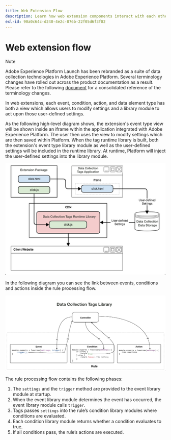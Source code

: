```yaml
---
title: Web Extension Flow
description: Learn how web extension components interact with each other at runtime in Adobe Experience Platform.
exl-id: 90a0c64c-d240-4e2c-876b-22f05d6f3f82
---
```

# Web extension flow

>[!NOTE]
>
>Adobe Experience Platform Launch has been rebranded as a suite of data collection technologies in Adobe Experience Platform. Several terminology changes have rolled out across the product documentation as a result. Please refer to the following [document](../../term-updates.md) for a consolidated reference of the terminology changes.

In web extensions, each event, condition, action, and data element type has both a view which allows users to modify settings and a library module to act upon those user-defined settings.

As the following high-level diagram shows, the extension's event type view will be shown inside an iframe within the application integrated with Adobe Experience Platform. The user then uses the view to modify settings which are then saved within Platform. When the tag runtime library is built, both the extension's event type library module as well as the user-defined settings will be included in the runtime library. At runtime, Platform will inject the user-defined settings into the library module.

![extension flow diagram](../images/flow/web/extension-flow.png)

In the following diagram you can see the link between events, conditions and actions inside the rule processing flow.

![rule processing flow diagram](../images/flow/web/rule-processing-flow.png)

The rule processing flow contains the following phases:

1. The `settings` and the `trigger` method are provided to the event library module at startup.
1. When the event library module determines the event has occurred, the event library module calls `trigger`.
1. Tags passes `settings` into the rule’s condition library modules where conditions are evaluated.
1. Each condition library module returns whether a condition evaluates to true.
1. If all conditions pass, the rule’s actions are executed.
